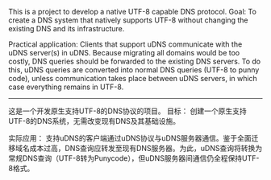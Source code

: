 This is a project to develop a native UTF-8 capable DNS protocol. 
Goal:
To create a DNS system that natively supports UTF-8 without changing the existing DNS and its infrastructure. 

Practical application:
Clients that support uDNS communicate with the uDNS server(s) in uDNS. Because migrating all domains would be too costly, DNS queries should be forwarded to the existing DNS servers. To do this, uDNS queries are converted into normal DNS queries (UTF-8 to punny code), unless communication takes place between uDNS servers, in which case everything remains in UTF-8. 

----

这是一个开发原生支持UTF-8的DNS协议的项目。
目标：
创建一个原生支持UTF-8的DNS系统，无需改变现有DNS及其基础设施。

实际应用：
支持uDNS的客户端通过uDNS协议与uDNS服务器通信。鉴于全面迁移域名成本过高，DNS查询应转发至现有DNS服务器。为此，uDNS查询将转换为常规DNS查询（UTF-8转为Punycode），但uDNS服务器间通信仍全程保持UTF-8格式。
